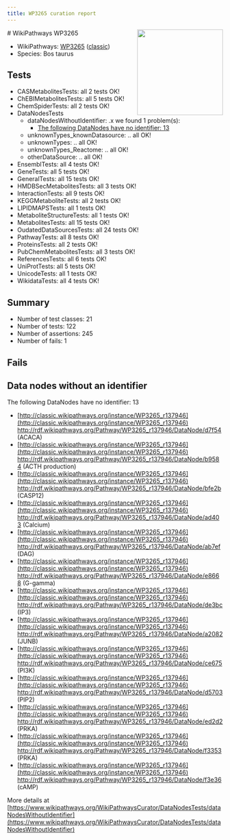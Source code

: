 ```yaml
---
title: WP3265 curation report
---
```


<img style="float: right; width: 200px" src="https://upload.wikimedia.org/wikipedia/commons/thumb/8/83/Wplogo_with_text_500.png/640px-Wplogo_with_text_500.png" />
# WikiPathways WP3265

* WikiPathways: [WP3265](https://wikipathways.org/pathways/WP3265) ([classic](https://classic.wikipathways.org/instance/WP3265))
* Species: Bos taurus
## Tests
* CASMetabolitesTests: all 2 tests OK!
* ChEBIMetabolitesTests: all 5 tests OK!
* ChemSpiderTests: all 2 tests OK!
* DataNodesTests
    * dataNodesWithoutIdentifier: .x we found 1 problem(s):
        * [The following DataNodes have no identifier: 13](#8792c493)
    * unknownTypes_knownDatasource: .. all OK!
    * unknownTypes: .. all OK!
    * unknownTypes_Reactome: .. all OK!
    * otherDataSource: .. all OK!
* EnsemblTests: all 4 tests OK!
* GeneTests: all 5 tests OK!
* GeneralTests: all 15 tests OK!
* HMDBSecMetabolitesTests: all 3 tests OK!
* InteractionTests: all 9 tests OK!
* KEGGMetaboliteTests: all 2 tests OK!
* LIPIDMAPSTests: all 1 tests OK!
* MetaboliteStructureTests: all 1 tests OK!
* MetabolitesTests: all 15 tests OK!
* OudatedDataSourcesTests: all 24 tests OK!
* PathwayTests: all 8 tests OK!
* ProteinsTests: all 2 tests OK!
* PubChemMetabolitesTests: all 3 tests OK!
* ReferencesTests: all 6 tests OK!
* UniProtTests: all 5 tests OK!
* UnicodeTests: all 1 tests OK!
* WikidataTests: all 4 tests OK!


## Summary

* Number of test classes: 21
* Number of tests: 122
* Number of assertions: 245
* Number of fails: 1

## Fails

<a name="8792c493" />

## Data nodes without an identifier

The following DataNodes have no identifier: 13

* [http://classic.wikipathways.org/instance/WP3265_r137946](http://classic.wikipathways.org/instance/WP3265_r137946) http://rdf.wikipathways.org/Pathway/WP3265_r137946/DataNode/d7f54 (ACACA)
* [http://classic.wikipathways.org/instance/WP3265_r137946](http://classic.wikipathways.org/instance/WP3265_r137946) http://rdf.wikipathways.org/Pathway/WP3265_r137946/DataNode/b9584 (ACTH production)
* [http://classic.wikipathways.org/instance/WP3265_r137946](http://classic.wikipathways.org/instance/WP3265_r137946) http://rdf.wikipathways.org/Pathway/WP3265_r137946/DataNode/bfe2b (CASP12)
* [http://classic.wikipathways.org/instance/WP3265_r137946](http://classic.wikipathways.org/instance/WP3265_r137946) http://rdf.wikipathways.org/Pathway/WP3265_r137946/DataNode/ad403 (Calcium)
* [http://classic.wikipathways.org/instance/WP3265_r137946](http://classic.wikipathways.org/instance/WP3265_r137946) http://rdf.wikipathways.org/Pathway/WP3265_r137946/DataNode/ab7ef (DAG)
* [http://classic.wikipathways.org/instance/WP3265_r137946](http://classic.wikipathways.org/instance/WP3265_r137946) http://rdf.wikipathways.org/Pathway/WP3265_r137946/DataNode/e8668 (G-gamma)
* [http://classic.wikipathways.org/instance/WP3265_r137946](http://classic.wikipathways.org/instance/WP3265_r137946) http://rdf.wikipathways.org/Pathway/WP3265_r137946/DataNode/de3bc (IP3)
* [http://classic.wikipathways.org/instance/WP3265_r137946](http://classic.wikipathways.org/instance/WP3265_r137946) http://rdf.wikipathways.org/Pathway/WP3265_r137946/DataNode/a2082 (JUNB)
* [http://classic.wikipathways.org/instance/WP3265_r137946](http://classic.wikipathways.org/instance/WP3265_r137946) http://rdf.wikipathways.org/Pathway/WP3265_r137946/DataNode/ce675 (PI3K)
* [http://classic.wikipathways.org/instance/WP3265_r137946](http://classic.wikipathways.org/instance/WP3265_r137946) http://rdf.wikipathways.org/Pathway/WP3265_r137946/DataNode/d5703 (PIP2)
* [http://classic.wikipathways.org/instance/WP3265_r137946](http://classic.wikipathways.org/instance/WP3265_r137946) http://rdf.wikipathways.org/Pathway/WP3265_r137946/DataNode/ed2d2 (PRKA)
* [http://classic.wikipathways.org/instance/WP3265_r137946](http://classic.wikipathways.org/instance/WP3265_r137946) http://rdf.wikipathways.org/Pathway/WP3265_r137946/DataNode/f3353 (PRKA)
* [http://classic.wikipathways.org/instance/WP3265_r137946](http://classic.wikipathways.org/instance/WP3265_r137946) http://rdf.wikipathways.org/Pathway/WP3265_r137946/DataNode/f3e36 (cAMP)


More details at [https://www.wikipathways.org/WikiPathwaysCurator/DataNodesTests/dataNodesWithoutIdentifier](https://www.wikipathways.org/WikiPathwaysCurator/DataNodesTests/dataNodesWithoutIdentifier)

